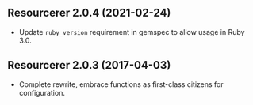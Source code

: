 ## Resourcerer 2.0.4 (2021-02-24) ##

*   Update `ruby_version` requirement in gemspec to allow usage in Ruby 3.0.

## Resourcerer 2.0.3 (2017-04-03) ##

*   Complete rewrite, embrace functions as first-class citizens for configuration.
